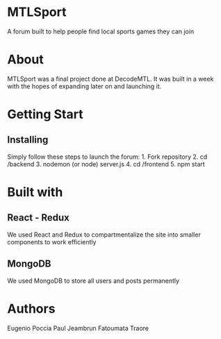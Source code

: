 <h1>MTLSport</h1>

A forum built to help people find local sports games they can join

<h1>About</h1>
MTLSport was a final project done at DecodeMTL. It was built in a week with the hopes of expanding later on and launching it.

<h1>Getting Start</h1>

<h2>Installing</h2>
Simply follow these steps to launch the forum:
  1. Fork repository
  2. cd /backend
  3. nodemon (or node) server.js
  4. cd /frontend
  5. npm start
  
<h1>Built with</h1>
<h2>React - Redux</h2>
We used React and Redux to compartmentalize the site into smaller components to work efficiently

<h2>MongoDB</h2>
We used MongoDB to store all users and posts permanently

<h1>Authors</h1>
Eugenio Poccia
Paul Jeambrun
Fatoumata Traore
